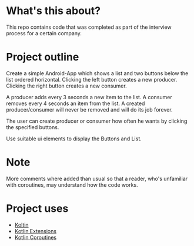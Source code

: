 
# What's this about?
This repo contains code that was completed as part of the interview process for a certain company. 

# Project outline

Create a simple Android-App which shows a list and two buttons below the list ordered horizontal.
Clicking the left button creates a new producer.
Clicking the right button creates a new consumer.

A producer adds every 3 seconds a new item to the list.
A consumer removes every 4 seconds an item from the list.
A created producer/consumer will never be removed and will do its job forever.

The user can create producer or consumer how often he wants by clicking the specified buttons.

Use suitable ui elements to display the Buttons and List.

# Note

More comments where added than usual so that a reader, who's unfamiliar with coroutines, may understand 
how the code works.

# Project uses

- [Koltin](https://github.com/JetBrains/kotlin)
- [Kotlin Extensions](https://kotlinlang.org/docs/reference/extensions.html)
- [Kotlin Coroutines](https://kotlinlang.org/docs/reference/coroutines/coroutines-guide.html)
